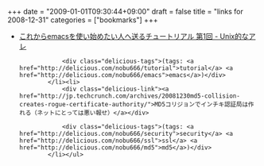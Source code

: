 +++
date = "2009-01-01T09:30:44+09:00"
draft = false
title = "links for 2008-12-31"
categories = ["bookmarks"]
+++

<ul class="delicious"><li>
                <div class="delicious-link"><a href="http://d.hatena.ne.jp/wadap/20081228/1230453376">これからemacsを使い始めたい人へ送るチュートリアル 第1回 - Unix的なアレ</a></div>
                
                <div class="delicious-tags">(tags: <a href="http://delicious.com/nobu666/tutorial">tutorial</a> <a href="http://delicious.com/nobu666/emacs">emacs</a>)</div>
            </li><li>
                <div class="delicious-link"><a href="http://jp.techcrunch.com/archives/20081230md5-collision-creates-rogue-certificate-authority/">MD5コリジョンでインチキ認証局は作れる（ネットにとっては悪い報せ）</a></div>
                
                <div class="delicious-tags">(tags: <a href="http://delicious.com/nobu666/security">security</a> <a href="http://delicious.com/nobu666/ssl">ssl</a> <a href="http://delicious.com/nobu666/md5">md5</a>)</div>
            </li></ul>
